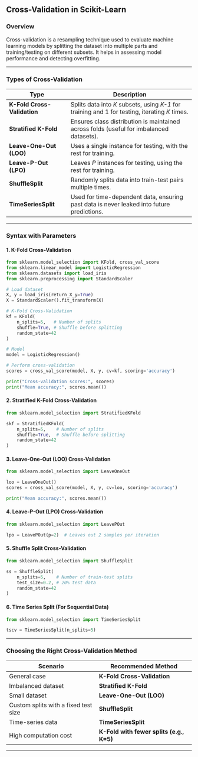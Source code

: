 ## **Cross-Validation in Scikit-Learn**  

### **Overview**  
Cross-validation is a resampling technique used to evaluate machine learning models by splitting the dataset into multiple parts and training/testing on different subsets. It helps in assessing model performance and detecting overfitting.  

---

### **Types of Cross-Validation**  

| Type                     | Description |
|--------------------------|-------------|
| **K-Fold Cross-Validation** | Splits data into *K* subsets, using *K-1* for training and 1 for testing, iterating *K* times. |
| **Stratified K-Fold** | Ensures class distribution is maintained across folds (useful for imbalanced datasets). |
| **Leave-One-Out (LOO)** | Uses a single instance for testing, with the rest for training. |
| **Leave-P-Out (LPO)** | Leaves *P* instances for testing, using the rest for training. |
| **ShuffleSplit** | Randomly splits data into train-test pairs multiple times. |
| **TimeSeriesSplit** | Used for time-dependent data, ensuring past data is never leaked into future predictions. |

---

### **Syntax with Parameters**  

#### **1. K-Fold Cross-Validation**
```python
from sklearn.model_selection import KFold, cross_val_score
from sklearn.linear_model import LogisticRegression
from sklearn.datasets import load_iris
from sklearn.preprocessing import StandardScaler

# Load dataset
X, y = load_iris(return_X_y=True)
X = StandardScaler().fit_transform(X)

# K-Fold Cross-Validation
kf = KFold(
    n_splits=5,   # Number of splits
    shuffle=True, # Shuffle before splitting
    random_state=42
)

# Model
model = LogisticRegression()

# Perform cross-validation
scores = cross_val_score(model, X, y, cv=kf, scoring='accuracy')

print("Cross-validation scores:", scores)
print("Mean accuracy:", scores.mean())
```

#### **2. Stratified K-Fold Cross-Validation**
```python
from sklearn.model_selection import StratifiedKFold

skf = StratifiedKFold(
    n_splits=5,    # Number of splits
    shuffle=True,  # Shuffle before splitting
    random_state=42
)
```

#### **3. Leave-One-Out (LOO) Cross-Validation**
```python
from sklearn.model_selection import LeaveOneOut

loo = LeaveOneOut()
scores = cross_val_score(model, X, y, cv=loo, scoring='accuracy')

print("Mean accuracy:", scores.mean())
```

#### **4. Leave-P-Out (LPO) Cross-Validation**
```python
from sklearn.model_selection import LeavePOut

lpo = LeavePOut(p=2)  # Leaves out 2 samples per iteration
```

#### **5. Shuffle Split Cross-Validation**
```python
from sklearn.model_selection import ShuffleSplit

ss = ShuffleSplit(
    n_splits=5,    # Number of train-test splits
    test_size=0.2, # 20% test data
    random_state=42
)
```

#### **6. Time Series Split (For Sequential Data)**
```python
from sklearn.model_selection import TimeSeriesSplit

tscv = TimeSeriesSplit(n_splits=5)
```

---

### **Choosing the Right Cross-Validation Method**  

| Scenario | Recommended Method |
|----------|--------------------|
| General case | **K-Fold Cross-Validation** |
| Imbalanced dataset | **Stratified K-Fold** |
| Small dataset | **Leave-One-Out (LOO)** |
| Custom splits with a fixed test size | **ShuffleSplit** |
| Time-series data | **TimeSeriesSplit** |
| High computation cost | **K-Fold with fewer splits (e.g., K=5)** |

---